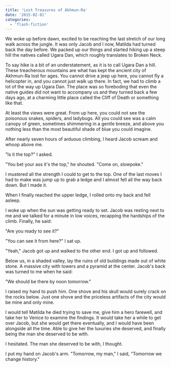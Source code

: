 ```yaml
---
title: 'Lost Treasures of Akhmun-Ra'
date: '2015-02-01'
categories:
  - 'flash-fiction'
---
```


We woke up before dawn, excited to be reaching the last stretch of our long walk
across the jungle. It was only Jacob and I now, Matilda had turned back the day
before. We packed up our things and started hiking up a steep hill the natives
called Ugara Dan, which roughly translates to Broken Neck.

<!-- truncate -->

To say hike is a bit of an understatement, as it is to call Ugara Dan a hill.
These treacherous mountains are what has kept the ancient city of Akhmun-Ra lost
for ages. You cannot drive a jeep up here, you cannot fly a helicopter in, and
you cannot just walk up there. In fact, we had to climb a lot of the way up
Ugara Dan. The place was so foreboding that even the native guides did not want
to accompany us and they turned back a few days ago, at a charming little place
called the Cliff of Death or something like that.

At least the views were great. From up here, you could not see the poisonous
snakes, spiders, and ladybugs. All you could see was a calm canopy of green,
sometimes shimmering in a gentle breeze, and above you nothing less than the
most beautiful shade of blue you could imagine.

After nearly seven hours of arduous climbing, I heard Jacob scream and whoop
above me.

"Is it the top?" I asked.

"You bet your ass it's the top," he shouted. "Come on, slowpoke."

I mustered all the strength I could to get to the top. One of the last moves I
had to make was jump up to grab a ledge and I almost fell all the way back down.
But I made it.

When I finally reached the upper ledge, I rolled onto my back and fell asleep.

I woke up when the sun was getting ready to set. Jacob was resting next to me
and we talked for a minute in low voices, recapping the hardships of the climb.
Finally, he said:

"Are you ready to see it?"

"You can see it from here?" I sat up.

"Yeah," Jacob got up and walked to the other end. I got up and followed.

Below us, in a shaded valley, lay the ruins of old buildings made out of white
stone. A massive city with towers and a pyramid at the center. Jacob's back was
turned to me when he said:

"We should be there by noon tomorrow."

I raised my hand to push him. One shove and his skull would surely crack on the
rocks below. Just one shove and the priceless artifacts of the city would be
mine and only mine.

I would tell Matilda he died trying to save me, give him a hero farewell, and
take her to Venice to examine the findings. It would take her a while to get
over Jacob, but she would get there eventually, and I would have been alongside
all the time. Able to give her the luxuries she deserved, and finally being the
man she deserved to be with.

I hesitated. The man she deserved to be with, I thought.

I put my hand on Jacob's arm. "Tomorrow, my man," I said, "Tomorrow we change
history."
